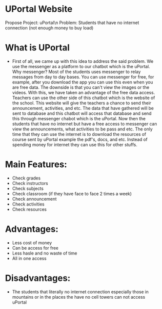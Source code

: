 # UPortal Website

Propose Project: uPortal\n
Problem: Students that have no internet connection (not enough money to buy load)

# What is UPortal

- First of all, we came up with this idea to address the said problem. We use the messenger as a platform to our chatbot which is the uPortal. Why  messenger? Most of the students uses messenger to relay messages from day to day bases. You can use messenger for free, for example, after you download the app you can use this even when you are free data. The downside is that you can't view the images or the videos. With this, we have taken an advantage of the free data access. Teachers can use the other side of this chatbot which is the website of the school. This website will give the teachers a chance to send their announcement, activities, and etc. The data that have gathered will be sent to database and this chatbot will access that database and send this through messenger chabot which is the uPortal. Now then the students that have no internet but have a free access to messenger can view the announcements, what activities to be pass and etc. The only time that they can use the internet is to download the resources of course sent by uPortal example the pdf's, docs, and etc. Instead of spending money for internet they can use this for other stuffs.

# Main Features:
- Check grades
- Check instructors
- Check subjects
- Check classroom (if they have face to face 2 times a week)
- Check announcement
- Check activities
- Check resources

# Advantages:
- Less cost of money
- Can be access for free
- Less hasle and no waste of time
- All in one access

# Disadvantages:
- The students that literally no internet connection especially those in mountains or in the places the have no cell towers can not access uPortal
